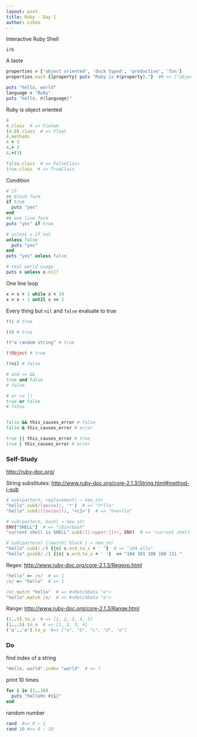 ```yaml
---
layout: post
title: Ruby - Day 1
author: czheo
---
```

Interactive Ruby Shell

~~~
irb
~~~

A taste

~~~ ruby
properties = ['object oriented', 'duck typed', 'productive', 'fun']
properties.each {|property| puts "Ruby is #{property}."}  ## => ["object oriented", "duck typed", "productive", "fun"]
~~~

~~~ ruby
puts "hello, world"
language = "Ruby"
puts "hello, #{language}"
~~~

Ruby is object oriented

~~~ ruby
4
4.class  # => Fixnum
(4.0).class  # => Float
4.methods
4 + 3
4.+ 3
4.+(3)

false.class  # => FalseClass
true.class  # => TrueClass
~~~

Condition

~~~ ruby
# if
## block form
if true
  puts "yes"
end
## one line form
puts "yes" if true

# unless = if not
unless false
  puts "yes"
end
puts "yes" unless false

# real world usage
puts x unless x.nil?
~~~

One line loop

~~~ ruby
x = x + 1 while x < 10
x = x - 1 until x == 1
~~~

Every thing but `nil` and `false` evaluate to true

~~~ ruby
!!1 # true

!!0 # true

!!"a random string" # true

!!Object # true

!!nil # false
~~~

~~~ ruby
# and == &&
true and false
# false

# or == ||
true or false
# false


false && this_causes_error # false
false & this_causes_error # error

true || this_causes_error # true
true | this_causes_error # error
~~~

### Self-Study

http://ruby-doc.org/

String substitutes: http://www.ruby-doc.org/core-2.1.3/String.html#method-i-sub

~~~ ruby
# sub(pattern, replacement) → new_str
"hello".sub(/[aeiou]/, '*')  # => "h*llo"
"hello".sub(/([aeiou])/, '<\1>')  # => "h<e>llo"

# sub(pattern, hash) → new_str
ENV["SHELL"]  # => "/bin/bash"
"current shell is SHELL".sub(/[[:upper:]]+/, ENV)  # => "current shell is /bin/bash"

# sub(pattern) {|match| block } → new_str
"hello".sub(/./) {|s| s.ord.to_s + ' '}  # => "104 ello"
"hello".gsub(/./) {|s| s.ord.to_s + ' '}  => "104 101 108 108 111 "
~~~

Regex: http://www.ruby-doc.org/core-2.1.3/Regexp.html

~~~ruby
"hello" =~ /e/  # => 1
/e/ =~ "hello"  # => 1

/e/.match "hello"  # => #<MatchData "e">
"hello".match /e/  # => #<MatchData "e">
~~~

Range: http://www.ruby-doc.org/core-2.1.3/Range.html

~~~ ruby
(1..5).to_a  # => [1, 2, 3, 4, 5]
(1...5).to_a  # => [1, 2, 3, 4]
('a'..'e').to_a  #=> ["a", "b", "c", "d", "e"]
~~~

### Do
find index of a string

~~~ ruby
"Hello, world".index "world"  # => 7
~~~

print 10 times

~~~ ruby
for i in (1..10)
  puts "hello¥n #{i}"
end
~~~

random number

~~~ruby
rand  #=> 0 ~ 1
rand 10 #=> 0 ~ 10
~~~
